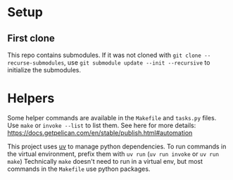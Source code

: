 # Setup

## First clone

This repo contains submodules. If it was not cloned with `git clone --recurse-submodules`,
use `git submodule update --init --recursive` to initialize the submodules.

# Helpers

Some helper commands are available in the `Makefile` and `tasks.py` files.
Use `make` or `invoke --list` to list them.
See here for more details: https://docs.getpelican.com/en/stable/publish.html#automation

This project uses [uv](https://github.com/astral-sh/uv) to manage python dependencies.
To run commands in the virtual environment, prefix them with `uv run` (`uv run invoke` or `uv run make`)
Technically `make` doesn't need to run in a virtual env, but most commands in the `Makefile` use python packages.
